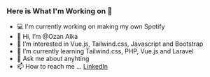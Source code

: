 ### Here is What I'm Working on 👋
- :computer:	I'm currently working on making my own Spotify 
- 👋 Hi, I’m @Ozan Alka
- 👀 I’m interested in Vue.js, Tailwind.css, Javascript and Bootstrap
- 🌱 I’m currently learning Tailwind.css, PHP, Vue.js and Laravel
- :speech_balloon: Ask me about anyhting
- 📫 How to reach me ... [LinkedIn](https://www.linkedin.com/in/ozan-alka/)



<!---
ozn1907/ozn1907 is a ✨ special ✨ repository because its `README.md` (this file) appears on your GitHub profile.
You can click the Preview link to take a look at your changes.
--->

